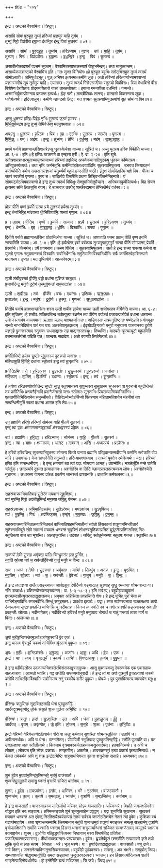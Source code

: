 +++
title = "१०४"

+++


इन्द्रः। अष्टको वैश्वामित्रः। त्रिष्टुप्।

असा॑वि॒ सोमः॑ पुरुहूत॒ तुभ्यं॒ हरि॑भ्यां य॒ज्ञमुप॑ याहि॒ तूय॑म् ।  
तुभ्यं॒ गिरो॒ विप्र॑वीरा इया॒ना द॑धन्वि॒र इ॑न्द्र॒ पिबा॑ सु॒तस्य॑ ॥ ०१॥

असा॑वि । सोमः॑ । पु॒रु॒ऽहू॒त॒ । तुभ्य॑म् । हरि॑ऽभ्याम् । य॒ज्ञम् । उप॑ । या॒हि॒ । तूय॑म् ।  
तुभ्य॑म् । गिरः॑ । विप्र॑ऽवीराः । इ॒या॒नाः । द॒ध॒न्वि॒रे । इ॒न्द्र॒ । पिब॑ । सु॒तस्य॑ ॥

असावीत्येकादशर्चं पञ्चमं सूक्तम्। वैश्वामित्रस्याष्टकस्यार्षं त्रैष्टुभमैन्द्रम्। तथा चानुक्रान्तम्। असाव्येकादशाष्टको वैश्वामित्र इति। गतः सुक्त विनियोगः॥हे पुरुहूत बहुभिः स्तोतृभिराहुत तुभ्यं त्वदर्थं सोमोऽसावि। अभिषुतोऽभूत्। षुञ् अभिषव इत्यस्मात्कर्मणि लुङ्। अतो हरिभ्यां हरितवर्णाभ्यामश्वाभ्यां यज्ञमस्मदीयं तूयं तूर्णमुप याहि। उपागच्छ। तुभ्यं त्वदर्थं गिरोऽस्मदीयाः स्तुतयो विप्रविराः। विप्रा मेधाविनो वीरा विशेषेण प्रेरयितारः प्रोद्गमयितारो यासां तास्तथोक्ताः। इयाना गमनशीला दधन्विरे। गम्यन्ते। अस्माभिर्युष्मत्प्रीणनाय प्राप्यन्त इत्यर्थः। ईङ् गतौ। ताच्छीलिकः शानच्। छान्दसो विकरणस्य लुक्। धविर्गत्यर्थः। इदित्त्वान्नुम्। कर्मणि च्छान्दसो लिट्। यत एवमतः सुतस्याभिषुतस्यांशं सुतं सोमं वा पिब॥१॥

इन्द्रः। अष्टको वैश्वामित्रः। त्रिष्टुप्।

अ॒प्सु धू॒तस्य॑ हरिवः॒ पिबे॒ह नृभिः॑ सु॒तस्य॑ ज॒ठरं॑ पृणस्व ।  
मि॒मि॒क्षुर्यमद्र॑य इन्द्र॒ तुभ्यं॒ तेभि॑र्वर्धस्व॒ मद॑मुक्थवाहः ॥ ०२॥

अ॒प्ऽसु । धू॒तस्य॑ । ह॒रि॒ऽवः॒ । पिब॑ । इ॒ह । नृऽभिः॑ । सु॒तस्य॑ । ज॒ठर॑म् । पृ॒ण॒स्व॒ ।  
मि॒मि॒क्षुः । यम् । अद्र॑यः । इ॒न्द्र॒ । तुभ्य॑म् । तेभिः॑ । व॒र्ध॒स्व॒ । मद॑म् । उ॒क्थ॒ऽवा॒हः॒ ॥

प्रथमे पर्याये ब्राह्मणाच्छंसिशस्त्रेऽप्सु धुतस्येत्येशा याज्या। सूत्रितं च। अप्सु धूतस्य हरिवः पिबेहेति याज्या। आ. ६-४। इति॥ हे हरिवः ऋक्सामे वा इन्द्रस्य हरी। ऐ. ब्रा. २-२४। इति श्रुतेः स्तोत्रशस्त्राधारभुताभ्यामृक्सामाभ्यां हरिभ्यां तद्वन्निन्द्र अप्स्वेकधानादिषुदकेषु धुतस्य कम्पितस्य। अभिषुतस्येत्यर्थः। तथा नृभिः कर्मनेतृभिः कर्मनिर्वाहकैरध्वर्य्वादिभिः सुतस्याभिषुतस्य। उभयत्र क्रियाग्रहनं कर्तव्यमिति कर्मण सम्प्रदानसंज्ञायां चतुर्थ्यर्थे बहुलं छन्दसीति षष्ठी। ईदृशं सोममिहास्मिन्यज्ञे पिब। पीत्वा च जठरं स्वकीयं पृणस्व। पुरय च। चादिलोपे विभाषॆति प्रथमा तिङ्विभक्तिर्ननिहन्यते। यं सोममद्रयोऽभिषवग्रावाणो हे इन्द्र तुभ्यं त्वदर्थं मिमिक्षुः सेक्तुमभिषोतुमैच्छन्। अभिषवमकुर्वन्नित्यर्थः। मिह सेचन इत्यस्य सनि लिङ्युसि रुपम्। हे उक्थवाह उक्थैह् शस्त्रैरुह्यमान तेभिस्तैर्मदं वर्धस्व॥२॥

इन्द्रः। अष्टको वैश्वामित्रः। त्रिष्टुप्।

प्रोग्रां पी॒तिं वृष्ण॑ इयर्मि स॒त्यां प्र॒यै सु॒तस्य॑ हर्यश्व॒ तुभ्य॑म् ।  
इन्द्र॒ धेना॑भिरि॒ह मा॑दयस्व धी॒भिर्विश्वा॑भिः॒ शच्या॑ गृणा॒नः ॥ ०३॥

प्र । उ॒ग्राम् । पी॒तिम् । वृष्णे॑ । इ॒य॒र्मि॒ । स॒त्याम् । प्र॒ऽयै । सु॒तस्य॑ । ह॒रि॒ऽअ॒श्व॒ । तुभ्य॑म् ।  
इन्द्र॑ । धेना॑भिः । इ॒ह । मा॒द॒य॒स्व॒ । धी॒भिः । विश्वा॑भिः । शच्या॑ । गृ॒णा॒नः ॥

द्वितीये पर्याये ब्राह्मणाच्छंसिनः प्रोग्रामित्येषा याज्या। सूत्रितं च। अश्वावति पथमः प्रग्राम् पीतिं वृष्ण इयर्मि सत्यामिति याज्या। आ. ६-४। इति॥हे हर्यश्वेन्द्र वृष्णे वर्षकाय तुभ्यमुग्रामुद्गुर्णं सत्यां पीतिं सोमपानम् प्रेयर्मि। प्रेरयामि। किमर्थम्। प्रयै प्रगमनाय। कस्य पितिम् । सुतस्याभिषुतस्य। अतो हे इन्द्र शच्या शक्त्या कर्मना वा युक्तो गृणानः स्तूयमानस्त्वं विश्वाभिः सर्वाभिर्धेनाभिः स्तुतिवाग्भिर्विश्वाभिर्धीभिः सर्वैः कर्मभिश्चेहास्मिन्यागे मादयस्व। तृप्यत। मद तृप्तियोगे। आत्मनेपदम्॥३॥

इन्द्रः। अष्टको वैश्वामित्रः। त्रिष्टुप्।

ऊ॒ती श॑चीव॒स्तव॑ वी॒र्ये॑ण॒ वयो॒ दधा॑ना उ॒शिज॑ ऋत॒ज्ञाः ।  
प्र॒जाव॑दिन्द्र॒ मनु॑षो दुरो॒णे त॒स्थुर्गृ॒णन्तः॑ सध॒माद्या॑सः ॥ ०४॥

ऊ॒ती । श॒ची॒ऽवः॒ । तव॑ । वी॒र्ये॑ण । वयः॑ । दधा॑नाः । उ॒शिजः॑ । ऋ॒त॒ऽज्ञाः ।  
प्र॒जाऽव॑त् । इ॒न्द्र॒ । मनु॑षः । दु॒रो॒णे । त॒स्थुः । गृ॒णन्तः॑ । स॒ध॒ऽमाद्या॑सः ॥

तितीये पर्याये ब्राह्मणाच्छंसिनः शस्त्र ऊती शचीव इत्येषा याज्या ऊती शचीवस्तव वीर्येणेति याज्या। आ. ६-४। इति सुत्रितम्॥हे शचीवः शक्तिवन्निन्द्र तवोत्यूत्या रक्षणेन तव वीर्येण वयोऽन्नं प्रजावत्प्रजोपेतं दधाना धारयन्त उशिजस्त्वामेव कामयमाना ऋतज्ञा ऋतम् यज्ञमहर्जानन्तः। अङ्गिरसः सत्रमनुतिष्ठन्तः षष्थेऽहनि प्रयोगमूढाः सन्तो नाभानेदिष्ठेन पारं गत यशः अतस्तेषामृतज्ञत्वम् । ईदृशोऽङ्गिरसो मनुषो मनुष्यस्य यजमानस्य दुरोणे यज्ञगृहे ग्रुणन्तस्त्वाम् स्तुवन्तः सधमाद्यासः सह माद्यन्तस्तस्थुः। तिष्थन्ति। मादयतेः क्रुत्यल्युटो बहुलमिति वचनात्कर्तर्यचो यदिति यत्। छान्दसः सदादेशः। अतो वयमपि तिष्ठेमेत्यर्थः॥४॥

इन्द्रः। अष्टको वैश्वामित्रः। त्रिष्टुप्।

प्रणी॑तिभिष्टे हर्यश्व सु॒ष्टोः सु॑षु॒म्नस्य॑ पुरु॒रुचो॒ जना॑सः ।  
मंहि॑ष्ठामू॒तिं वि॒तिरे॒ दधा॑नाः स्तो॒तार॑ इन्द्र॒ तव॑ सू॒नृता॑भिः ॥ ०५॥

प्रनी॑तिऽभिः । ते॒ । ह॒रि॒ऽअ॒श्व॒ । सु॒ऽस्तोः । सु॒सु॒म्नस्य॑ । पु॒रु॒ऽरुचः॑ । जना॑सः ।  
मंहि॑ष्ठाम् । ऊ॒तिम् । वि॒ऽतिरे॑ । दधा॑नाः । स्तो॒तारः॑ । इ॒न्द्र॒ । तव॑ । सू॒नृता॑भिः ॥

हे हर्यश्व हरितवर्णाश्वोपेतेन्द्र सुष्टोः सुष्ठु स्तूयमानस्य सुशुम्नस्य सुसुखस्य सुधनस्य वा पुरुरुचो बहुदीप्तेस्ते तव प्रणीतिभिः प्रणयनैर्हनादि प्रदानैर्जनासो जनाः स्तोतारः सूनृताभिः प्रियसत्यात्मिकाभिर्वाग्भिः। एतत्प्रणीतिभिरित्यनेन समुच्चीयते। वितिरेऽन्येभ्योऽर्थिभ्यो वितरणाय मंहिष्ठामतिशयेन मंहनीयां तव सम्बन्धिनीमूतिं रक्शां दधाना आसत इति शेषः॥५॥

इन्द्रः। अष्टको वैश्वामित्रः। त्रिष्टुप्।

उप॒ ब्रह्मा॑णि हरिवो॒ हरि॑भ्यां॒ सोम॑स्य याहि पी॒तये॑ सु॒तस्य॑ ।  
इन्द्र॑ त्वा य॒ज्ञः क्षम॑माणमानड्दा॒श्वाँ अ॑स्यध्व॒रस्य॑ प्रके॒तः ॥ ०६॥

उप॑ । ब्रह्मा॑णि । ह॒रि॒ऽवः॒ । हरि॑ऽभ्याम् । सोम॑स्य । या॒हि॒ । पी॒तये॑ । सु॒तस्य॑ ।  
इन्द्र॑ । त्वा॒ । य॒ज्ञः । क्षम॑माणम् । आ॒न॒ट् । दा॒श्वान् । अ॒सि॒ । अ॒ध्व॒रस्य॑ । प्र॒ऽके॒तः ॥

हे हरिवो हरिवन्निन्द्र सुतस्याभिषुतस्य सोमस्य पितये पानाय ब्रह्मानि परिवृढान्यस्मदीयानि कर्मानि स्तोत्राणि वोप याहि। उपागच्छ। केन साधनेनेति तदुच्यते। हरिभ्यामश्वाभ्याम् । ताभ्यां युक्तेन रथेनेत्यर्थः। यद्वा। हरिभ्यां हरिव इति सम्बन्धनीयम् । हे इन्द्र क्षममाणं त्वा त्वां यज्ञः सोमयाग आनट्। व्याप्नोति। नशतेर्लुङि मन्ते घसेति च्लेर्लुक्। छन्दस्यपि द्रुश्यत इत्याडागमः। अश्नोतेरेव वा लिटि च्छान्दसस्तत्प्रत्ययस्य लोपः। अश्नोतेश्चेति नुडागमः। अध्वरस्य यागस्य प्रकेतः प्रकर्षेण जानंस्त्वं दाश्वानसि। दातासि कर्मफलस्य॥६॥

इन्द्रः। अष्टको वैश्वामित्रः। त्रिष्टुप्।

स॒हस्र॑वाजमभिमाति॒षाहं॑ सु॒तेर॑णं म॒घवा॑नं सुवृ॒क्तिम् ।  
उप॑ भूषन्ति॒ गिरो॒ अप्र॑तीत॒मिन्द्रं॑ नम॒स्या ज॑रि॒तुः प॑नन्त ॥ ०७॥

स॒हस्र॑ऽवाजम् । अ॒भि॒मा॒ति॒ऽसह॑म् । सु॒तेऽर॑णम् । म॒घऽवा॑नम् । सु॒ऽवृ॒क्तिम् ।  
उप॑ । भू॒ष॒न्ति॒ । गिरः॑ । अप्र॑तिऽइतम् । इन्द्र॑म् । न॒म॒स्याः । ज॒रि॒तुः । प॒न॒न्त॒ ॥

सहस्रवाजमपरिमितान्नमपरिमितबलं वाभिमातिषाहमभिमातीनां सर्वतो हिंसकानां शत्रूणामभिभवितारं सुतेरणमभिषुते सोमे रममाणं मघवानं धनवन्तं सुवृक्तिं शोभनस्तुतिकमप्रतितं युद्धेऽनैरप्रतिगतमिन्द्रं गिरः स्तुतिरूपा वाच उप भूशन्ति। अलङ्कुर्वन्ति। तदेवाह। जरितुः स्तोतुर्नमस्याः स्तुतयः पनन्त। स्तुवन्ति॥७॥

इन्द्रः। अष्टको वैश्वामित्रः। त्रिष्टुप्।

स॒प्तापो॑ दे॒वीः सु॒रणा॒ अमृ॑क्ता॒ याभिः॒ सिन्धु॒मत॑र इन्द्र पू॒र्भित् ।  
न॒व॒तिं स्रो॒त्या नव॑ च॒ स्रव॑न्तीर्दे॒वेभ्यो॑ गा॒तुं मनु॑षे च विन्दः ॥ ०८॥

स॒प्त । आपः॑ । दे॒वीः । सु॒ऽरणाः॑ । अमृ॑क्ताः । याभिः॑ । सिन्धु॑म् । अत॑रः । इ॒न्द्र॒ । पूः॒ऽभित् ।  
न॒व॒तिम् । स्रो॒त्याः । नव॑ । च॒ । स्रव॑न्तीः । दे॒वेभ्यः॑ । गा॒तुम् । मनु॑षे । च॒ । वि॒न्दः॒ ॥

हे इन्द्र त्वदाज्ञया सप्तैतत्सङ्ख्याका आपोऽब्रूपा देवीर्देव्यो गङ्गाद्याह् सुरणाह् सुष्ठु रममाणाः शोभनशब्दा वा। रणिः शब्दार्थः। वशिरण्योरुपसङ्ख्यानम्। पा. ३-३-५८-३। इति भावेऽप्। बहुव्रीहावाद्युदात्तं द्व्यच्छन्दसीत्युत्तरपदाद्युदात्तत्वम्। अमृक्ता अहिंसिताः प्रवहन्तिति शेषः। हे इन्द्र पूर्भित् पुरां भेत्ता त्वं याभिर्गङ्गादिभिः सप्तनदीभिः सिन्धुं समुद्रमतरः। प्रावर्धय इत्यर्थः। यद्वा। सप्त सर्पणस्वभावा उक्तलक्षणा आपो देव्यस्त्वया सृष्टाः प्रवहन्ति याभिः सिन्धुं नदीमतरः। किञ्च त्वं नवतिं नव च नवोत्तरनवतिसङ्ख्याकाह् स्रवन्तीः प्रवहन्तीः स्रोत्याः। नदीनामैतत्। नदीर्देवेभ्यो हविरर्थं मनुषे मनुष्याय भोगार्थं च गातुं गन्तव्यं तासां मार्गं च विन्दः। आलभथाः॥८॥

इन्द्रः। अष्टको वैश्वामित्रः। त्रिष्टुप्।

अ॒पो म॒हीर॒भिश॑स्तेरमु॒ञ्चोऽजा॑गरा॒स्वधि॑ दे॒व एकः॑ ।  
इन्द्र॒ यास्त्वं वृ॑त्र॒तूर्ये॑ च॒कर्थ॒ ताभि॑र्वि॒श्वायु॑स्त॒न्वं॑ पुपुष्याः ॥ ०९॥

अ॒पः । म॒हीः । अ॒भिऽश॑स्तेः । अ॒मु॒ञ्चः॒ । अजा॑गः । आ॒सु॒ । अधि॑ । दे॒वः । एकः॑ ।  
इन्द्र॑ । याः । त्वम् । वृ॒त्र॒ऽतूर्ये॑ । च॒कर्थ॑ । ताभिः॑ । वि॒श्वऽआ॑युः । त॒न्व॑म् । पु॒पु॒ष्याः॒ ॥

हे इन्द्र महीर्महतीरप उदकान्यभिशस्तेरभिशंसकाद्वृत्रादमुञ्चः। आसु मुक्तास्वप्सु देवस्त्वमेक एक एवासहायः सन्नध्यजागः। अप्रमतो भवसि। यद्व अधीति सप्तम्यर्थानुवादी। हे इन्द्र त्वं या अपो वृत्रतूर्ये व्रुत्रहत्यायां चकर्थ करोषि ताभिरद्भिर्विश्वाभिः सर्वाभिस्त्वं तनुं स्वकीयं शरीरं पुपुष्याः। पोषयेः। पुष पुष्तावित्यस्य व्यत्ययेन श्लुः॥९॥

इन्द्रः। अष्टको वैश्वामित्रः। त्रिष्टुप्।

वी॒रेण्यः॒ क्रतु॒रिन्द्रः॑ सुश॒स्तिरु॒तापि॒ धेना॑ पुरुहू॒तमी॑ट्टे ।  
आर्द॑यद्वृ॒त्रमकृ॑णोदु लो॒कं स॑सा॒हे श॒क्रः पृत॑ना अभि॒ष्टिः ॥ १०॥

वी॒रेण्यः॑ । क्रतुः॑ । इन्द्रः॑ । सु॒ऽश॒स्तिः । उ॒त । अपि॑ । धेना॑ । पु॒रु॒ऽहू॒तम् । ई॒ट्टे॒ ।  
आर्द॑यत् । वृ॒त्रम् । अकृ॑णोत् । ऊं॒ इति॑ । लो॒कम् । स॒स॒हे । श॒क्रः । पृत॑नाः । अ॒भि॒ष्टिः ॥

इन्द्रो वीरेण्यो वीरैर्गन्तव्योऽतिशयेन वीरो वा क्रतुः कर्मवान् सुशस्तिः शोभनस्तुतिकः। उतापि च। अपीत्यनर्थकः। अपि च धेना। वाग्नामैतत्। प्रीणयित्री स्तुतिवाक् पुरुहुतमिन्द्रमीट्टे। स्तौति पूजयति वा। यत उक्तलक्षणः अतः स्तौतीत्यर्थः। किञ्चायं वृत्रमावरकमेतन्नामकमसुरमार्दयत्। हतवानित्यर्थः। उ अपि च लोकम्। लोक्यत इति लोकः प्रकाशः। तमकृणॊत्। अकरोत्। आवरकमसुरं हत्वा प्रकाशं कृतवानित्यर्थः। न केवलं तमेकमेव अपि शु शक्र इन्द्रोऽभिष्टिः शत्रूणामभिगन्ता पृतनाः शत्रुसेनाः ससाहे। अभ्यभवत्॥१०॥

इन्द्रः। अष्टको वैश्वामित्रः। त्रिष्टुप्।

शु॒नं हु॑वेम म॒घवा॑न॒मिन्द्र॑म॒स्मिन्भरे॒ नृत॑मं॒ वाज॑सातौ ।  
शृ॒ण्वन्त॑मु॒ग्रमू॒तये॑ स॒मत्सु॒ घ्नन्तं॑ वृ॒त्राणि॑ सं॒जितं॒ धना॑नाम् ॥ ११॥

शु॒नम् । हु॒वे॒म॒ । म॒घऽवा॑नम् । इन्द्र॑म् । अ॒स्मिन् । भरे॑ । नृऽत॑मम् । वाज॑ऽसातौ ।  
शृ॒ण्वन्त॑म् । उ॒ग्रम् । ऊ॒तये॑ । स॒मत्ऽसु॑ । घ्नन्त॑म् । वृ॒त्राणि॑ । स॒म्ऽजित॑म् । धना॑नाम् ॥

हे इन्द्र वाजसातौ। वाजस्यान्नस्य सातिर्लाभो यस्मिन् सोऽयं वाजसातिः। अस्मिन्भरे। बिभ्रति जयलक्ष्मीमनेन योद्धार इति भरः सङ्ग्रामः। तस्मिन्सङ्ग्रामे शुनं शूनमुत्साहेन प्रवृद्धम् । यद्वा शुनमिति सुखनाम। सुखकरं मघवानं धनवन्तं अत एवेन्द्रं निरतिशयैश्वर्यसम्पन्नं नृतमं सर्वस्य जगतोऽतिशयेन नेतारं त्वां हुवेम। कुशिका वयं यज्ञार्थमाह्वयेम। तथा शृण्वन्तमस्माभिः क्रियमानाम् स्तुतिं शृण्वन्तमुग्रं शत्रूणां भयङ्करं समत्सु सङ्ग्रामेषु वृत्राणि वृत्रोपलक्षितानि सर्वाणि रक्शांसि घ्नन्तम् हिंसन्तं धनानां शत्रुसम्बन्धिनां सञ्जितं सम्यग्जेतारम् त्वामूतये रक्षणाय वयमाह्वयेम। शुनम्। टुओष्वि गतिव्रुद्ध्योरित्यस्य निष्ठायाम् यस्य विभाषेतिट् प्रतिषेधः। यजादित्वात्सम्प्रसारणम्। दीर्घाभावश्छान्दसः प्रत्ययस्वरः। हुवेम। ह्वयतेर्बहुलं छन्दसीति सम्प्रसारणे कृते शपो लुकि कृते च लङ् रूपम्। निघातः। भरे। भृञ् भरणे। घः। व्रुषादित्वादाद्युदात्त्तः। वाजसातौ। षणु दाने। भावे क्तिन्। जनसनेत्यादिनानुनासिकस्यात्वम्। बहुव्रीहौ पूर्वपदस्वरः। समत्सु। अद भक्षने। सम्पुर्वात् क्विप्। सम्भक्शयन्ति योद्धॄणामायूंषीति समदः सङ्ग्रामाः क्रुदुत्तरपदस्वरः। घ्नन्तम्। हन हिंसागत्योरित्यस्य शतरि गमहनेत्यादिनोपधालोपः। हो हन्तेरिति घत्वं सञ्जितम्। जि जये। क्विप्॥११॥